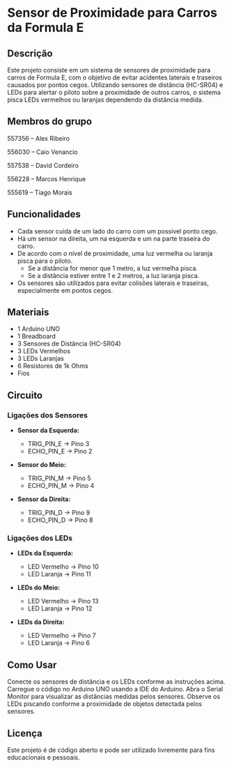 # Sensor de Proximidade para Carros da Formula E

## Descrição

Este projeto consiste em um sistema de sensores de proximidade para carros de Formula E, com o objetivo de evitar acidentes laterais e traseiros causados por pontos cegos. Utilizando sensores de distância (HC-SR04) e LEDs para alertar o piloto sobre a proximidade de outros carros, o sistema pisca LEDs vermelhos ou laranjas dependendo da distância medida.


## Membros do grupo


557356 – Alex Ribeiro​

556030 – Caio Venancio​

557538 – David Cordeiro​

556228 – Marcos Henrique​

555619 – Tiago Morais

## Funcionalidades

- Cada sensor cuida de um lado do carro com um possível ponto cego.
- Há um sensor na direita, um na esquerda e um na parte traseira do carro.
- De acordo com o nível de proximidade, uma luz vermelha ou laranja pisca para o piloto.
  - Se a distância for menor que 1 metro, a luz vermelha pisca.
  - Se a distância estiver entre 1 e 2 metros, a luz laranja pisca.
- Os sensores são utilizados para evitar colisões laterais e traseiras, especialmente em pontos cegos.

## Materiais

- 1 Arduino UNO
- 1 Breadboard
- 3 Sensores de Distância (HC-SR04)
- 3 LEDs Vermelhos
- 3 LEDs Laranjas
- 6 Resistores de 1k Ohms
- Fios

## Circuito

### Ligações dos Sensores

- **Sensor da Esquerda:**
  - TRIG_PIN_E -> Pino 3
  - ECHO_PIN_E -> Pino 2

- **Sensor do Meio:**
  - TRIG_PIN_M -> Pino 5
  - ECHO_PIN_M -> Pino 4

- **Sensor da Direita:**
  - TRIG_PIN_D -> Pino 9
  - ECHO_PIN_D -> Pino 8

### Ligações dos LEDs

- **LEDs da Esquerda:**
  - LED Vermelho -> Pino 10
  - LED Laranja -> Pino 11

- **LEDs do Meio:**
  - LED Vermelho -> Pino 13
  - LED Laranja -> Pino 12

- **LEDs da Direita:**
  - LED Vermelho -> Pino 7
  - LED Laranja -> Pino 6

## Como Usar
Conecte os sensores de distância e os LEDs conforme as instruções acima.
Carregue o código no Arduino UNO usando a IDE do Arduino.
Abra o Serial Monitor para visualizar as distâncias medidas pelos sensores.
Observe os LEDs piscando conforme a proximidade de objetos detectada pelos sensores.

## Licença
Este projeto é de código aberto e pode ser utilizado livremente para fins educacionais e pessoais.    
